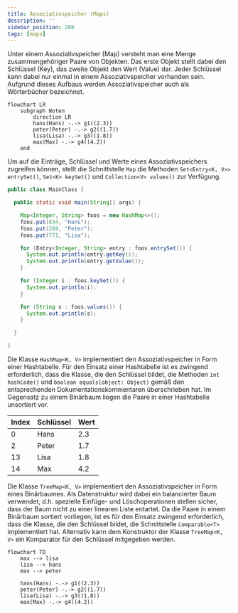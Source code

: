 ```yaml
---
title: Assoziativspeicher (Maps)
description: ''
sidebar_position: 280
tags: [maps]
---
```


Unter einem Assoziativspeicher (Map) versteht man eine Menge zusammengehöriger
Paare von Objekten. Das erste Objekt stellt dabei den Schlüssel (Key), das
zweite Objekt den Wert (Value) dar. Jeder Schlüssel kann dabei nur einmal in
einem Assoziativspeicher vorhanden sein. Aufgrund dieses Aufbaus werden
Assoziativspeicher auch als Wörterbücher bezeichnet.

```mermaid
flowchart LR
    subgraph Noten
        direction LR
        hans(Hans) -.-> g1((2.3))
        peter(Peter) -.-> g2((1.7))
        lisa(Lisa) -.-> g3((1.8))
        max(Max) -.-> g4((4.2))
    end
```

Um auf die Einträge, Schlüssel und Werte eines Assoziativspeichers zugreifen
können, stellt die Schnittstelle `Map` die Methoden
`Set<Entry<K, V>> entrySet()`, `Set<K> keySet()` und `Collection<V> values()`
zur Verfügung.

```java title="MainClass.java" showLineNumbers
public class MainClass {

  public static void main(String[] args) {

    Map<Integer, String> foos = new HashMap<>();
    foos.put(834, "Hans");
    foos.put(269, "Peter");
    foos.put(771, "Lisa");

    for (Entry<Integer, String> entry : foos.entrySet()) {
      System.out.println(entry.getKey());
      System.out.println(entry.getValue());
    }

    for (Integer i : foos.keySet()) {
      System.out.println(i);
    }

    for (String s : foos.values()) {
      System.out.println(s);
    }

  }

}
```

Die Klasse `HashMap<K, V>` implementiert den Assoziativspeicher in Form einer
Hashtabelle. Für den Einsatz einer Hashtabelle ist es zwingend erforderlich,
dass die Klasse, die den Schlüssel bildet, die Methoden `int hashCode()` und
`boolean equals(object: Object)` gemäß den entsprechenden
Dokumentationskommentaren überschrieben hat. Im Gegensatz zu einem Binärbaum
liegen die Paare in einer Hashtabelle unsortiert vor.

| Index | Schlüssel | Wert |
| ----- | --------- | ---- |
| 0     | Hans      | 2.3  |
| 2     | Peter     | 1.7  |
| 13    | Lisa      | 1.8  |
| 14    | Max       | 4.2  |

Die Klasse `TreeMap<K, V>` implementiert den Assoziativspeicher in Form eines
Binärbaumes. Als Datenstruktur wird dabei ein balancierter Baum verwendet, d.h.
spezielle Einfüge- und Löschoperationen stellen sicher, dass der Baum nicht zu
einer linearen Liste entartet. Da die Paare in einem Binärbaum sortiert
vorliegen, ist es für den Einsatz zwingend erforderlich, dass die Klasse, die
den Schlüssel bildet, die Schnittstelle `Comparable<T>` implementiert hat.
Alternativ kann dem Konstruktor der Klasse `TreeMap<K, V>` ein Komparator für
den Schlüssel mitgegeben werden.

```mermaid
flowchart TD
    max --> lisa
    lisa --> hans
    max --> peter

    hans(Hans) -.-> g1((2.3))
    peter(Peter) -.-> g2((1.7))
    lisa(Lisa) -.-> g3((1.8))
    max(Max) -.-> g4((4.2))
```
